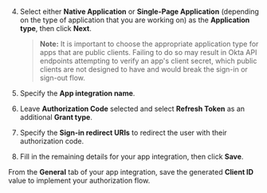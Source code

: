 4. Select either **Native Application** or **Single-Page Application** (depending on the type of application that you are working on) as the **Application type**, then click **Next**.

    > **Note:** It is important to choose the appropriate application type for apps that are public clients. Failing to do so may result in Okta API endpoints attempting to verify an app's client secret, which public clients are not designed to have and would break the sign-in or sign-out flow.

5. Specify the **App integration name**.
6. Leave **Authorization Code** selected and select **Refresh Token** as an additional **Grant type**.
7. Specify the **Sign-in redirect URIs** to redirect the user with their authorization code.
8. Fill in the remaining details for your app integration, then click **Save**.

From the **General** tab of your app integration, save the generated **Client ID** value to implement your authorization flow.
